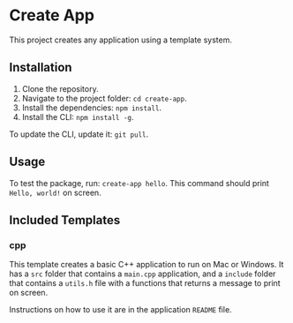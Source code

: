 # Create App

This project creates any application using a template system.

## Installation

1. Clone the repository.
2. Navigate to the project folder: `cd create-app`.
3. Install the dependencies: `npm install`.
4. Install the CLI: `npm install -g`.

To update the CLI, update it: `git pull`.

## Usage

To test the package, run: `create-app hello`. This command should print `Hello, world!` on screen.

## Included Templates

### cpp

This template creates a basic C++ application to run on Mac or Windows. It has a `src` folder that contains a `main.cpp` application, and a `include` folder that contains a `utils.h` file with a functions that returns a message to print on screen.

Instructions on how to use it are in the application `README` file.
